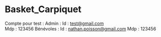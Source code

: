 # Basket_Carpiquet
Compte pour test : 
    Admin :
        Id : test@gmail.com  
        Mdp : 123456
    Bénévoles  : 
        Id : nathan.poisson@gmail.com 
        Mdp : 123456
